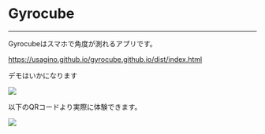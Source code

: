 # Gyrocube
---

Gyrocubeはスマホで角度が測れるアプリです。

https://usagino.github.io/gyrocube.github.io/dist/index.html



デモはいかになります

![](https://www.youtube.com/embed/2yQEaBWvKUM?controls=0)



以下のQRコードより実際に体験できます。

![](https://i.imgur.com/fozA51l.png)

